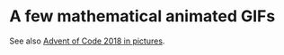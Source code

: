 # A few mathematical animated GIFs

See also [Advent of Code 2018 in pictures](https://github.com/blegloannec/CodeProblems/tree/master/AdventOfCode/18).
